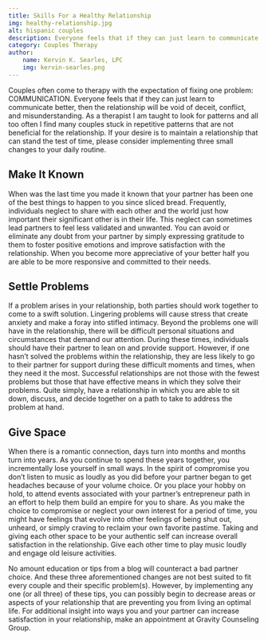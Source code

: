```yaml
---
title: Skills For a Healthy Relationship
img: healthy-relationship.jpg
alt: hispanic couples
description: Everyone feels that if they can just learn to communicate better, then the relationship will be void of deceit, conflict, and misunderstanding.
category: Couples Therapy
author:
    name: Kervin K. Searles, LPC
    img: kervin-searles.png
---
```


Couples often come to therapy with the expectation of fixing one problem: COMMUNICATION. Everyone feels that if they can just learn to communicate better, then the relationship will be void of deceit, conflict, and misunderstanding. As a therapist I am taught to look for patterns and all too often I find many couples stuck in repetitive patterns that are not beneficial for the relationship. If your desire is to maintain a relationship that can stand the test of time, please consider implementing three small changes to your daily routine. 

<h2 class="heading-secondary ">Make It Known</h2>

When was the last time you made it known that your partner has been one of the best things to happen to you since sliced bread. Frequently, individuals neglect to share with each other and the world just how important their significant other is in their life. This neglect can sometimes lead partners to feel less validated and unwanted. You can avoid or eliminate any doubt from your partner by simply expressing gratitude to them to foster positive emotions and improve satisfaction with the relationship. When you become more appreciative of your better half you are able to be more responsive and committed to their needs. 

<h2 class="heading-secondary ">Settle Problems</h2>

If a problem arises in your relationship, both parties should work together to come to a swift solution. Lingering problems will cause stress that create anxiety and make a foray into stifled intimacy. Beyond the problems one will have in the relationship, there will be difficult personal situations and circumstances that demand our attention. During these times, individuals should have their partner to lean on and provide support. However, if one hasn’t solved the problems within the relationship, they are less likely to go to their partner for support during these difficult moments and times, when they need it the most. Successful relationships are not those with the fewest problems but those that have effective means in which they solve their problems. Quite simply, have a relationship in which you are able to sit down, discuss, and decide together on a path to take to address the problem at hand. 

<h2 class="heading-secondary ">Give Space</h2>

When there is a romantic connection, days turn into months and months turn into years. As you continue to spend these years together, you incrementally lose yourself in small ways. In the spirit of compromise you don’t listen to music as loudly as you did before your partner began to get headaches because of your volume choice. Or you place your hobby on hold, to attend events associated with your partner’s entrepreneur path in an effort to help them build an empire for you to share. As you make the choice to compromise or neglect your own interest for a period of time, you might have feelings that evolve into other feelings of being shut out, unheard, or simply craving to reclaim your own favorite pastime. Taking and giving each other space to be your authentic self can increase overall satisfaction in the relationship. Give each other time to play music loudly and engage old leisure activities. 

No amount education or tips from a blog will counteract a bad partner choice. And these three aforementioned changes are not best suited to fit every couple and their specific problem(s). 
However, by implementing any one (or all three) of these tips, you can possibly begin to decrease areas or aspects of your relationship that are preventing you from living an optimal life. For additional insight into ways you and your partner can increase satisfaction in your relationship, make an appointment at Gravity Counseling Group.
